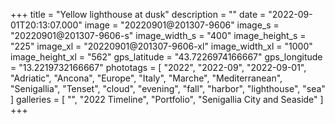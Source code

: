+++
title = "Yellow lighthouse at dusk"
description = ""
date = "2022-09-01T20:13:07.000"
image = "20220901@201307-9606"
image_s = "20220901@201307-9606-s"
image_width_s = "400"
image_height_s = "225"
image_xl = "20220901@201307-9606-xl"
image_width_xl = "1000"
image_height_xl = "562"
gps_latitude = "43.7226974166667"
gps_longitude = "13.2219732166667"
phototags = [ "2022", "2022-09", "2022-09-01", "Adriatic", "Ancona", "Europe", "Italy", "Marche", "Mediterranean", "Senigallia", "Tenset", "cloud", "evening", "fall", "harbor", "lighthouse", "sea" ]
galleries = [ "", "2022 Timeline", "Portfolio", "Senigallia City and Seaside" ]
+++

